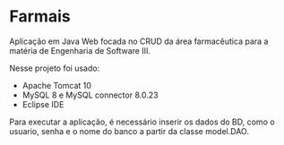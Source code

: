 # Farmais
Aplicação em Java Web focada no CRUD da área farmacêutica para a matéria de Engenharia de Software III.

Nesse projeto foi usado:

<ul>
  <li>Apache Tomcat 10</li>
  <li>MySQL 8 e MySQL connector 8.0.23</li>
  <li>Eclipse IDE</li>
</ul>

Para executar a aplicação, é necessário inserir os dados do BD, como o usuario, senha e o nome do banco a partir da classe model.DAO.

